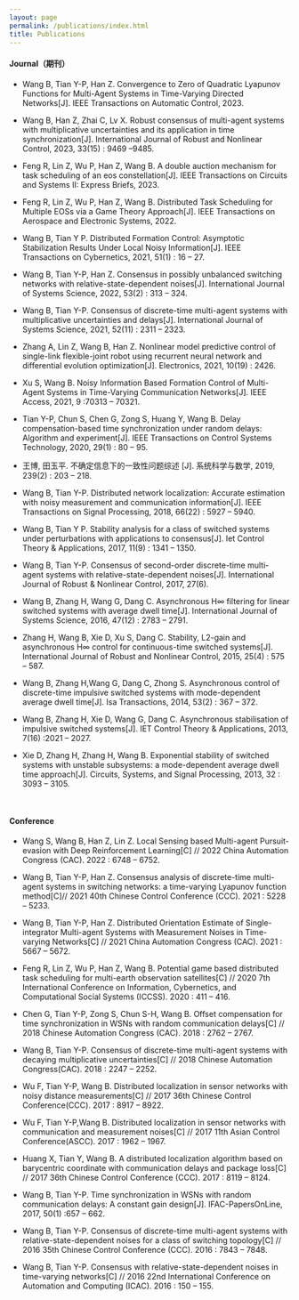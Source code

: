 ```yaml
---
layout: page
permalink: /publications/index.html
title: Publications
---
```



#### Journal（期刊）

- Wang B, Tian Y-P, Han Z. Convergence to Zero of Quadratic Lyapunov Functions for Multi-Agent Systems in Time-Varying Directed Networks[J]. IEEE Transactions on Automatic Control, 2023.
- Wang B, Han Z, Zhai C, Lv X. Robust consensus of multi-agent systems with multiplicative uncertainties and its application in time synchronization[J]. International Journal of Robust and Nonlinear Control, 2023, 33(15) : 9469 –9485.
- Feng R, Lin Z, Wu P, Han Z, Wang B. A double auction mechanism for task scheduling of an eos constellation[J]. IEEE Transactions on Circuits and Systems II: Express Briefs, 2023.
- Feng R, Lin Z, Wu P, Han Z, Wang B. Distributed Task Scheduling for Multiple EOSs via a Game Theory Approach[J]. IEEE Transactions on Aerospace and Electronic Systems, 2022.
- Wang B, Tian Y P. Distributed Formation Control: Asymptotic Stabilization Results Under Local Noisy Information[J]. IEEE Transactions on Cybernetics, 2021, 51(1) : 16 – 27.
- Wang B, Tian Y-P, Han Z. Consensus in possibly unbalanced switching networks with relative-state-dependent noises[J]. International Journal of Systems Science, 2022, 53(2) : 313 – 324.
- Wang B, Tian Y-P. Consensus of discrete-time multi-agent systems with multiplicative uncertainties and delays[J]. International Journal of Systems Science, 2021, 52(11) : 2311 – 2323.
- Zhang A, Lin Z, Wang B, Han Z. Nonlinear model predictive control of single-link flexible-joint robot using recurrent neural network and differential evolution optimization[J]. Electronics, 2021, 10(19) : 2426.
- Xu S, Wang B. Noisy Information Based Formation Control of Multi-Agent Systems in Time-Varying Communication Networks[J]. IEEE Access, 2021, 9 :70313 – 70321.
- Tian Y-P, Chun S, Chen G, Zong S, Huang Y, Wang B. Delay compensation-based time synchronization under random delays: Algorithm and experiment[J]. IEEE Transactions on Control Systems Technology, 2020, 29(1) : 80 – 95.
- 王博, 田玉平. 不确定信息下的一致性问题综述 [J]. 系统科学与数学, 2019, 239(2) : 203 – 218.
- Wang B, Tian Y-P. Distributed network localization: Accurate estimation with noisy measurement and communication information[J]. IEEE Transactions on Signal Processing, 2018, 66(22) : 5927 – 5940.
- Wang B, Tian Y P. Stability analysis for a class of switched systems under perturbations with applications to consensus[J]. Iet Control Theory & Applications, 2017, 11(9) : 1341 – 1350.
- Wang B, Tian Y-P. Consensus of second-order discrete-time multi-agent systems with relative-state-dependent noises[J]. International Journal of Robust & Nonlinear Control, 2017, 27(6).
- Wang B, Zhang H, Wang G, Dang C. Asynchronous H∞ filtering for linear switched systems with average dwell time[J]. International Journal of Systems Science, 2016, 47(12) : 2783 – 2791.
- Zhang H, Wang B, Xie D, Xu S, Dang C. Stability, L2-gain and asynchronous H∞ control for continuous-time switched systems[J]. International Journal of Robust and Nonlinear Control, 2015, 25(4) : 575 – 587.
- Wang B, Zhang H,Wang G, Dang C, Zhong S. Asynchronous control of discrete-time impulsive switched systems with mode-dependent average dwell time[J]. Isa Transactions, 2014, 53(2) : 367 – 372.
- Wang B, Zhang H, Xie D, Wang G, Dang C. Asynchronous stabilisation of impulsive switched systems[J]. IET Control Theory & Applications, 2013, 7(16) :2021 – 2027.
- Xie D, Zhang H, Zhang H, Wang B. Exponential stability of switched systems with unstable subsystems: a mode-dependent average dwell time approach[J]. Circuits, Systems, and Signal Processing, 2013, 32 : 3093 – 3105.

  <br>
#### Conference 

- Wang S, Wang B, Han Z, Lin Z. Local Sensing based Multi-agent Pursuit-evasion with Deep Reinforcement Learning[C] // 2022 China Automation Congress (CAC). 2022 : 6748 – 6752.
- Wang B, Tian Y-P, Han Z. Consensus analysis of discrete-time multi-agent systems in switching networks: a time-varying Lyapunov function method[C]// 2021 40th Chinese Control Conference (CCC). 2021 : 5228 – 5233.
- Wang B, Tian Y-P, Han Z. Distributed Orientation Estimate of Single-integrator Multi-agent Systems with Measurement Noises in Time-varying Networks[C] // 2021 China Automation Congress (CAC). 2021 : 5667 – 5672.
- Feng R, Lin Z, Wu P, Han Z, Wang B. Potential game based distributed task scheduling for multi-earth observation satellites[C] // 2020 7th International Conference on Information, Cybernetics, and Computational Social Systems (ICCSS). 2020 : 411 – 416.
- Chen G, Tian Y-P, Zong S, Chun S-H, Wang B. Offset compensation for time synchronization in WSNs with random communication delays[C] // 2018 Chinese Automation Congress (CAC). 2018 : 2762 – 2767.
- Wang B, Tian Y-P. Consensus of discrete-time multi-agent systems with decaying multiplicative uncertainties[C] // 2018 Chinese Automation Congress(CAC). 2018 : 2247 – 2252.
- Wu F, Tian Y-P, Wang B. Distributed localization in sensor networks with noisy distance measurements[C] // 2017 36th Chinese Control Conference(CCC). 2017 : 8917 – 8922.
- Wu F, Tian Y-P,Wang B. Distributed localization in sensor networks with communication and measurement noises[C] // 2017 11th Asian Control Conference(ASCC). 2017 : 1962 – 1967.
- Huang X, Tian Y, Wang B. A distributed localization algorithm based on barycentric coordinate with communication delays and package loss[C] // 2017 36th Chinese Control Conference (CCC). 2017 : 8119 – 8124.
- Wang B, Tian Y-P. Time synchronization in WSNs with random communication delays: A constant gain design[J]. IFAC-PapersOnLine, 2017, 50(1) :657 – 662.
- Wang B, Tian Y-P. Consensus of discrete-time multi-agent systems with relative-state-dependent noises for a class of switching topology[C] // 2016 35th Chinese Control Conference (CCC). 2016 : 7843 – 7848.
- Wang B, Tian Y-P. Consensus with relative-state-dependent noises in time-varying networks[C] // 2016 22nd International Conference on Automation and Computing (ICAC). 2016 : 150 – 155.

  <br>



